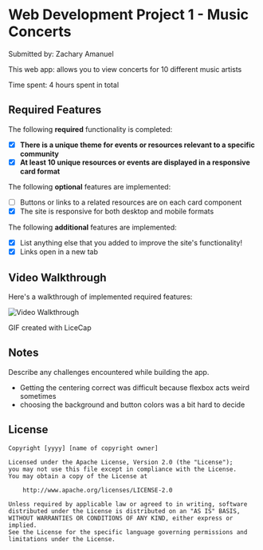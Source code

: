 # Web Development Project 1 - Music Concerts

Submitted by: Zachary Amanuel

This web app: allows you to view concerts for 10 different music artists

Time spent: 4 hours spent in total

## Required Features

The following **required** functionality is completed:

- [X] **There is a unique theme for events or resources relevant to a specific community**
- [X] **At least 10 unique resources or events are displayed in a responsive card format**

The following **optional** features are implemented:

- [ ] Buttons or links to a related resources are on each card component
- [X] The site is responsive for both desktop and mobile formats

The following **additional** features are implemented:

* [X] List anything else that you added to improve the site's functionality!
* [X] Links open in a new tab
      
## Video Walkthrough

Here's a walkthrough of implemented required features:

<img src='https://media4.giphy.com/media/v1.Y2lkPTc5MGI3NjExMHNlZW01NnlnNXJha2c3YzJkcmh5ZXd0bmRmdGE2ZjAyaWNjMG5wdCZlcD12MV9pbnRlcm5hbF9naWZfYnlfaWQmY3Q9Zw/vp5GPqtP8s0DusA1Q8/giphy.gif' title='Video Walkthrough' width='' alt='Video Walkthrough' />

<!-- Replace this with whatever GIF tool you used! -->
GIF created with LiceCap  
<!-- Recommended tools:
[Kap](https://getkap.co/) for macOS
[ScreenToGif](https://www.screentogif.com/) for Windows
[peek](https://github.com/phw/peek) for Linux. -->

## Notes

Describe any challenges encountered while building the app.

- Getting the centering correct was difficult because flexbox acts weird sometimes
- choosing the background and button colors was a bit hard to decide


## License

    Copyright [yyyy] [name of copyright owner]

    Licensed under the Apache License, Version 2.0 (the "License");
    you may not use this file except in compliance with the License.
    You may obtain a copy of the License at

        http://www.apache.org/licenses/LICENSE-2.0

    Unless required by applicable law or agreed to in writing, software
    distributed under the License is distributed on an "AS IS" BASIS,
    WITHOUT WARRANTIES OR CONDITIONS OF ANY KIND, either express or implied.
    See the License for the specific language governing permissions and
    limitations under the License.
